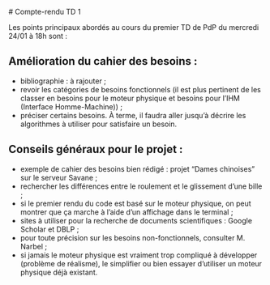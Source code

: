 ﻿﻿# Compte-rendu TD 1Les points principaux abordés au cours du premier TD de PdP du mercredi 24/01 à 18h sont : ## Amélioration du cahier des besoins :- bibliographie : à rajouter ;- revoir les catégories de besoins fonctionnels (il est plus pertinent de les classer en besoins pour le moteur physique et besoins pour l’IHM (Interface Homme-Machine)) ;- préciser certains besoins. À terme, il faudra aller jusqu’à décrire les algorithmes à utiliser pour satisfaire un besoin.## Conseils généraux pour le projet :- exemple de cahier des besoins bien rédigé : projet “Dames chinoises” sur le serveur Savane ;- rechercher les différences entre le roulement et le glissement d’une bille ;- si le premier rendu du code est basé sur le moteur physique, on peut montrer que ça marche à l’aide d’un affichage dans le terminal ;- sites à utiliser pour la recherche de documents scientifiques : Google Scholar et DBLP ;- pour toute précision sur les besoins non-fonctionnels, consulter M. Narbel ;- si jamais le moteur physique est vraiment trop compliqué à développer (problème de réalisme), le simplifier ou bien essayer d’utiliser un moteur physique déjà existant.